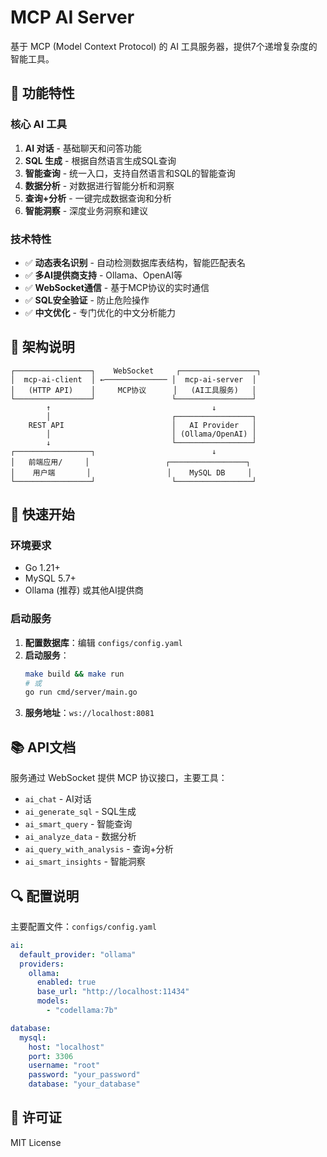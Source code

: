 # MCP AI Server

基于 MCP (Model Context Protocol) 的 AI 工具服务器，提供7个递增复杂度的智能工具。

## 🚀 功能特性

### 核心 AI 工具
1. **AI 对话** - 基础聊天和问答功能
2. **SQL 生成** - 根据自然语言生成SQL查询
3. **智能查询** - 统一入口，支持自然语言和SQL的智能查询
4. **数据分析** - 对数据进行智能分析和洞察
5. **查询+分析** - 一键完成数据查询和分析
6. **智能洞察** - 深度业务洞察和建议

### 技术特性
- ✅ **动态表名识别** - 自动检测数据库表结构，智能匹配表名
- ✅ **多AI提供商支持** - Ollama、OpenAI等
- ✅ **WebSocket通信** - 基于MCP协议的实时通信
- ✅ **SQL安全验证** - 防止危险操作
- ✅ **中文优化** - 专门优化的中文分析能力

## 📡 架构说明

```
┌─────────────────┐    WebSocket     ┌─────────────────┐
│  mcp-ai-client  │ ←────────────── │  mcp-ai-server  │
│   (HTTP API)    │     MCP协议      │   (AI工具服务)   │
└─────────────────┘                 └─────────────────┘
        ↑                                    ↓
        │                           ┌─────────────────┐
    REST API                        │   AI Provider   │
        │                           │ (Ollama/OpenAI) │
        ↓                           └─────────────────┘
┌─────────────────┐                          ↓
│   前端应用/     │                 ┌─────────────────┐
│    用户端       │                 │    MySQL DB     │
└─────────────────┘                 └─────────────────┘
```

## 🔧 快速开始

### 环境要求
- Go 1.21+
- MySQL 5.7+
- Ollama (推荐) 或其他AI提供商

### 启动服务

1. **配置数据库**：编辑 `configs/config.yaml`
2. **启动服务**：
   ```bash
   make build && make run
   # 或
   go run cmd/server/main.go
   ```
3. **服务地址**：`ws://localhost:8081`

## 📚 API文档

服务通过 WebSocket 提供 MCP 协议接口，主要工具：

- `ai_chat` - AI对话
- `ai_generate_sql` - SQL生成  
- `ai_smart_query` - 智能查询
- `ai_analyze_data` - 数据分析
- `ai_query_with_analysis` - 查询+分析
- `ai_smart_insights` - 智能洞察

## 🔍 配置说明

主要配置文件：`configs/config.yaml`

```yaml
ai:
  default_provider: "ollama"
  providers:
    ollama:
      enabled: true
      base_url: "http://localhost:11434"
      models:
        - "codellama:7b"

database:
  mysql:
    host: "localhost"
    port: 3306
    username: "root"
    password: "your_password"
    database: "your_database"
```

## 📄 许可证

MIT License
